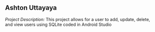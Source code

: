 ## Ashton Uttayaya


*Project Description:*
This project allows for a user to add, update, delete, and view users using SQLite coded in Android Studio

